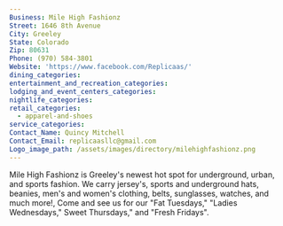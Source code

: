 ```yaml
---
Business: Mile High Fashionz
Street: 1646 8th Avenue
City: Greeley
State: Colorado
Zip: 80631
Phone: (970) 584-3801
Website: 'https://www.facebook.com/Replicaas/'
dining_categories:
entertainment_and_recreation_categories:
lodging_and_event_centers_categories:
nightlife_categories:
retail_categories:
  - apparel-and-shoes
service_categories:
Contact_Name: Quincy Mitchell
Contact_Email: replicaasllc@gmail.com
Logo_image_path: /assets/images/directory/milehighfashionz.png
---
```



Mile High Fashionz is Greeley's newest hot spot for underground, urban, and sports fashion. We carry jersey's, sports and underground hats, beanies, men's and women's clothing, belts, sunglasses, watches, and much more!, Come and see us for our "Fat Tuesdays," "Ladies Wednesdays," Sweet Thursdays," and "Fresh Fridays".